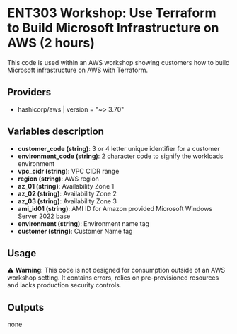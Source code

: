 # ENT303 Workshop: Use Terraform to Build Microsoft Infrastructure on AWS (2 hours)
This code is used within an AWS workshop showing customers how to build Microsoft infrastructure on AWS with Terraform.

## Providers

- hashicorp/aws | version = "~> 3.70"

## Variables description
- **customer_code (string)**: 3 or 4 letter unique identifier for a customer
- **environment_code (string)**: 2 character code to signify the workloads environment
- **vpc_cidr (string)**: VPC CIDR range
- **region (string)**: AWS region
- **az_01 (string)**: Availability Zone 1
- **az_02 (string)**: Availability Zone 2
- **az_03 (string)**: Availability Zone 3
- **ami_id01 (string)**: AMI ID for Amazon provided Microsoft Windows Server 2022 base
- **environment (string)**: Environment name tag
- **customer (string)**: Customer Name tag


## Usage

:warning: **Warning**: This code is not designed for consumption outside of an AWS workshop setting. It contains errors, relies on pre-provisioned resources and lacks production security controls.

## Outputs

none
